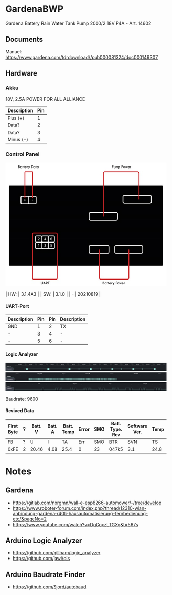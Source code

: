 # GardenaBWP
Gardena Battery Rain Water Tank Pump 2000/2 18V P4A - Art. 14602
## Documents
Manuel: https://www.gardena.com/tdrdownload//pub000081324/doc000149307

## Hardware
### Akku
18V, 2.5A POWER FOR ALL ALLIANCE

| Description | Pin |
| --- | --- |
| Plus (+) | 1 |
| Data? | 2 |
| Data? | 3 |
| Minus (-) | 4 |


### Control Panel
![Schematic](Documentation/2022-04-25_Schematic.jpg)

| HW: | 3.1.4A3 |
| SW: | 3.1.0 |
| - | 20210819 |

#### UART-Port
| Description | Pin | Pin | Description |
| --- | --- | --- | --- |
| GND | 1 | 2 | TX |
| - | 3 | 4 | - |
| - | 5 | 6 | - |

#### Logic Analyzer
![OLS](Documentation/2022-04-24_la-1.png)
![OLS](Documentation/2022-04-24_la-2.png)
![OLS](Documentation/2022-04-24_la-3.png)

Baudrate: 9600

#### Revived Data
| First Byte | ? | Batt. V | Batt. A | Batt. Temp | Error | SMO | Batt. Type. Rev | Software Ver. | Temp | Batt. Type | Auto Incremental | Checksum | Last Byte |
| --- | --- | --- | --- | --- | --- | --- | --- | --- | --- | --- | --- | --- | --- | 
| FB | ? | U | I | TA | Err | SMO | BTR | SVN | TS | BT | AI | CS | LB |
| 0xFE | 2 | 20.46 | 4.08 | 25.4 | 0 | 23 | 047k5 | 3.1 | 24.8 | 3_1 | 2100 | 3B | FD |

# Notes
## Gardena
- https://gitlab.com/nbrgmn/wall-e-esp8266-automower/-/tree/develop
- https://www.roboter-forum.com/index.php?thread/12310-wlan-anbindung-gardena-r40li-hausautomatisierung-fernbedienung-etc/&pageNo=2
- https://www.youtube.com/watch?v=DqCoxzLTGXg&t=567s

## Arduino Logic Analyzer
- https://github.com/gillham/logic_analyzer
- https://github.com/jawi/ols

## Arduino Baudrate Finder
- https://github.com/Sjord/autobaud
